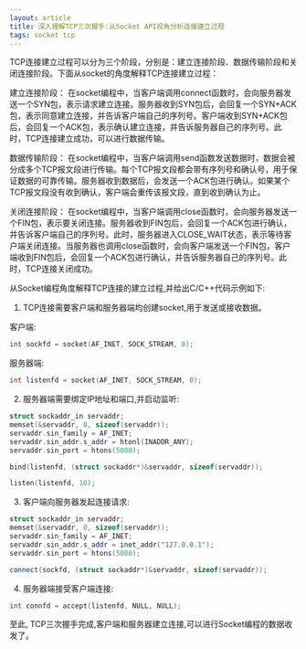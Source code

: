 ```yaml
---
layout: article
title: 深入理解TCP三次握手:从Socket API视角分析连接建立过程
tags: socket tcp 
---
```

TCP连接建立过程可以分为三个阶段，分别是：建立连接阶段、数据传输阶段和关闭连接阶段。下面从socket的角度解释TCP连接建立过程：

建立连接阶段：
在socket编程中，当客户端调用connect函数时，会向服务器发送一个SYN包，表示请求建立连接。服务器收到SYN包后，会回复一个SYN+ACK包，表示同意建立连接，并告诉客户端自己的序列号。客户端收到SYN+ACK包后，会回复一个ACK包，表示确认建立连接，并告诉服务器自己的序列号。此时，TCP连接建立成功，可以进行数据传输。

数据传输阶段：
在socket编程中，当客户端调用send函数发送数据时，数据会被分成多个TCP报文段进行传输。每个TCP报文段都会带有序列号和确认号，用于保证数据的可靠传输。服务器收到数据后，会发送一个ACK包进行确认。如果某个TCP报文段没有收到确认，客户端会重传该报文段，直到收到确认为止。

关闭连接阶段：
在socket编程中，当客户端调用close函数时，会向服务器发送一个FIN包，表示要关闭连接。服务器收到FIN包后，会回复一个ACK包进行确认，并告诉客户端自己的序列号。此时，服务器进入CLOSE_WAIT状态，表示等待客户端关闭连接。当服务器也调用close函数时，会向客户端发送一个FIN包，客户端收到FIN包后，会回复一个ACK包进行确认，并告诉服务器自己的序列号。此时，TCP连接关闭成功。


从Socket编程角度解释TCP连接的建立过程,并给出C/C++代码示例如下:

1. TCP连接需要客户端和服务器端均创建socket,用于发送或接收数据。

客户端:
```cpp
int sockfd = socket(AF_INET, SOCK_STREAM, 0);
```
服务器端:
```cpp
int listenfd = socket(AF_INET, SOCK_STREAM, 0);
```

2. 服务器端需要绑定IP地址和端口,并启动监听:
```cpp 
struct sockaddr_in servaddr;
memset(&servaddr, 0, sizeof(servaddr));
servaddr.sin_family = AF_INET;
servaddr.sin_addr.s_addr = htonl(INADDR_ANY);
servaddr.sin_port = htons(5000);

bind(listenfd, (struct sockaddr*)&servaddr, sizeof(servaddr));

listen(listenfd, 10);
```

3. 客户端向服务器发起连接请求:
```cpp
struct sockaddr_in servaddr; 
memset(&servaddr, 0, sizeof(servaddr));
servaddr.sin_family = AF_INET;
servaddr.sin_addr.s_addr = inet_addr("127.0.0.1");
servaddr.sin_port = htons(5000);

connect(sockfd, (struct sockaddr*)&servaddr, sizeof(servaddr));
```

4. 服务器端接受客户端连接:
```cpp
int connfd = accept(listenfd, NULL, NULL);
```

至此, TCP三次握手完成,客户端和服务器建立连接,可以进行Socket编程的数据收发了。